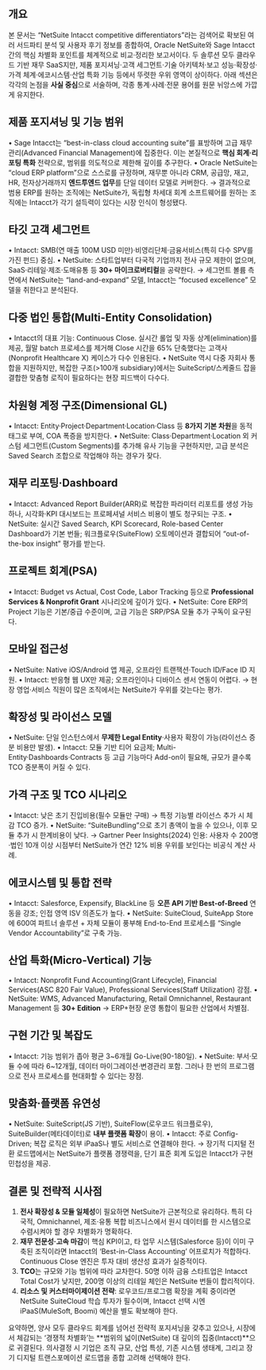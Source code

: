 ## 개요
본 문서는 “NetSuite Intacct competitive differentiators”라는 검색어로 확보된 여러 서드파티 분석 및 사용자 후기 정보를 종합하여, Oracle NetSuite와 Sage Intacct 간의 핵심 차별화 포인트를 체계적으로 비교·정리한 보고서이다. 두 솔루션 모두 클라우드 기반 재무 SaaS지만, 제품 포지셔닝·고객 세그먼트·기술 아키텍처·보고 성능·확장성·가격 체계·에코시스템·산업 특화 기능 등에서 뚜렷한 우위 영역이 상이하다. 아래 섹션은 각각의 논점을 **사실 중심**으로 서술하며, 각종 통계·사례·전문 용어를 원문 뉘앙스에 가깝게 유지한다.

## 제품 포지셔닝 및 기능 범위
• Sage Intacct는 “best-in-class cloud accounting suite”를 표방하며 고급 재무 관리(Advanced Financial Management)에 집중한다. 이는 본질적으로 **핵심 회계·리포팅 특화** 전략으로, 범위를 의도적으로 제한해 깊이를 추구한다.
• Oracle NetSuite는 “cloud ERP platform”으로 스스로를 규정하며, 재무뿐 아니라 CRM, 공급망, 재고, HR, 전자상거래까지 **엔드투엔드 업무**를 단일 데이터 모델로 커버한다. 
→ 결과적으로 범용 ERP를 원하는 조직에는 NetSuite가, 독립형 차세대 회계 소프트웨어를 원하는 조직에는 Intacct가 각기 설득력이 있다는 시장 인식이 형성됐다.

## 타깃 고객 세그먼트
• Intacct: SMB(연 매출 100M USD 미만)·비영리단체·금융서비스(특히 다수 SPV를 가진 펀드) 중심. 
• NetSuite: 스타트업부터 다국적 기업까지 전사 규모 제한이 없으며, SaaS·리테일·제조·도매유통 등 **30+ 마이크로버티컬**을 공략한다.
→ 세그먼트 볼륨 측면에서 NetSuite는 “land-and-expand” 모델, Intacct는 “focused excellence” 모델을 취한다고 분석된다.

## 다중 법인 통합(Multi-Entity Consolidation)
• Intacct의 대표 기능: Continuous Close. 실시간 롤업 및 자동 상계(elimination)를 제공, 월말 batch 프로세스를 제거해 Close 시간을 65% 단축했다는 고객사(Nonprofit Healthcare X) 케이스가 다수 인용된다.
• NetSuite 역시 다중 자회사 통합을 지원하지만, 복잡한 구조(>100개 subsidiary)에서는 SuiteScript/스케줄드 잡을 결합한 맞춤형 로직이 필요하다는 현장 피드백이 다수다.

## 차원형 계정 구조(Dimensional GL)
• Intacct: Entity·Project·Department·Location·Class 등 **8가지 기본 차원**을 동적 태그로 부여, COA 폭증을 방지한다. 
• NetSuite: Class·Department·Location 외 커스텀 세그먼트(Custom Segments)를 추가해 유사 기능을 구현하지만, 고급 분석은 Saved Search 조합으로 작업해야 하는 경우가 잦다.

## 재무 리포팅·Dashboard
• Intacct: Advanced Report Builder(ARR)로 복잡한 파라미터 리포트를 생성 가능하나, 시각화·KPI 대시보드는 프로페셔널 서비스 비용이 별도 청구되는 구조. 
• NetSuite: 실시간 Saved Search, KPI Scorecard, Role-based Center Dashboard가 기본 번들; 워크플로우(SuiteFlow) 오토메이션과 결합되어 “out-of-the-box insight” 평가를 받는다.

## 프로젝트 회계(PSA)
• Intacct: Budget vs Actual, Cost Code, Labor Tracking 등으로 **Professional Services & Nonprofit Grant** 시나리오에 깊이가 있다.
• NetSuite: Core ERP의 Project 기능은 기본/중급 수준이며, 고급 기능은 SRP/PSA 모듈 추가 구독이 요구된다.

## 모바일 접근성
• NetSuite: Native iOS/Android 앱 제공, 오프라인 트랜잭션·Touch ID/Face ID 지원.
• Intacct: 반응형 웹 UX만 제공; 오프라인이나 디바이스 센서 연동이 어렵다.
→ 현장 영업·서비스 직원이 많은 조직에서는 NetSuite가 우위를 갖는다는 평가.

## 확장성 및 라이선스 모델
• NetSuite: 단일 인스턴스에서 **무제한 Legal Entity**·사용자 확장이 가능(라이선스 증분 비용만 발생).
• Intacct: 모듈 기반 티어 요금제; Multi-Entity·Dashboards·Contracts 등 고급 기능마다 Add-on이 필요해, 규모가 클수록 TCO 증분폭이 커질 수 있다.

## 가격 구조 및 TCO 시나리오
• Intacct: 낮은 초기 진입비용(필수 모듈만 구매) → 특정 기능별 라이선스 추가 시 체감 TCO 증가.
• NetSuite: “SuiteBundling”으로 초기 총액이 높을 수 있으나, 이후 모듈 추가 시 한계비용이 낮다.
→ Gartner Peer Insights(2024) 인용: 사용자 수 200명·법인 10개 이상 시점부터 NetSuite가 연간 12% 비용 우위를 보인다는 비공식 계산 사례.

## 에코시스템 및 통합 전략
• Intacct: Salesforce, Expensify, BlackLine 등 **오픈 API 기반 Best-of-Breed** 연동을 강조; 인접 영역 ISV 의존도가 높다.
• NetSuite: SuiteCloud, SuiteApp Store에 600여 파트너 솔루션 + 자체 모듈이 풍부해 End-to-End 프로세스를 “Single Vendor Accountability”로 구축 가능.

## 산업 특화(Micro-Vertical) 기능
• Intacct: Nonprofit Fund Accounting(Grant Lifecycle), Financial Services(ASC 820 Fair Value), Professional Services(Staff Utilization) 강점.
• NetSuite: WMS, Advanced Manufacturing, Retail Omnichannel, Restaurant Management 등 **30+ Edition** → ERP+현장 운영 통합이 필요한 산업에서 차별점.

## 구현 기간 및 복잡도
• Intacct: 기능 범위가 좁아 평균 3~6개월 Go-Live(90-180일). 
• NetSuite: 부서·모듈 수에 따라 6~12개월, 데이터 마이그레이션·변경관리 포함. 그러나 한 번의 프로그램으로 전사 프로세스를 현대화할 수 있다는 장점.

## 맞춤화·플랫폼 유연성
• NetSuite: SuiteScript(JS 기반), SuiteFlow(로우코드 워크플로우), SuiteBuilder(메타데이터)로 **내부 플랫폼 확장**이 용이.
• Intacct: 주로 Config-Driven; 복잡 로직은 외부 iPaaS나 별도 서비스로 연결해야 한다.
→ 장기적 디지털 전환 로드맵에서는 NetSuite가 플랫폼 경쟁력을, 단기 표준 회계 도입은 Intacct가 구현 민첩성을 제공.

## 결론 및 전략적 시사점
1) **전사 확장성 & 모듈 일체성**이 필요하면 NetSuite가 근본적으로 유리하다. 특히 다국적, Omnichannel, 제조·유통 복합 비즈니스에서 원시 데이터를 한 시스템으로 수렴시켜야 할 경우 차별화가 명확하다.
2) **재무 전문성·고속 마감**이 핵심 KPI이고, 타 업무 시스템(Salesforce 등)이 이미 구축된 조직이라면 Intacct의 ‘Best-in-Class Accounting’ 어프로치가 적합하다. Continuous Close 엔진은 투자 대비 생산성 효과가 실증적이다.
3) **TCO**는 규모와 기능 범위에 따라 교차한다. 50명 이하 금융 스타트업은 Intacct Total Cost가 낮지만, 200명 이상의 리테일 체인은 NetSuite 번들이 합리적이다.
4) **리소스 및 커스터마이제이션 전략**: 로우코드/프로그램 확장을 계획 중이라면 NetSuite SuiteCloud 학습 투자가 필수이며, Intacct 선택 시엔 iPaaS(MuleSoft, Boomi) 예산을 별도 확보해야 한다.

요약하면, 양사 모두 클라우드 회계를 넘어선 전략적 포지셔닝을 갖추고 있으나, 시장에서 체감되는 ‘경쟁적 차별화’는 **범위의 넓이(NetSuite) 대 깊이의 집중(Intacct)**으로 귀결된다. 의사결정 시 기업은 조직 규모, 산업 특성, 기존 시스템 생태계, 그리고 장기 디지털 트랜스포메이션 로드맵을 종합 고려해 선택해야 한다.